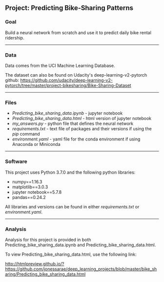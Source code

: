 ## Project: Predicting Bike-Sharing Patterns

### Goal 

Build a neural network from scratch and use it to predict daily bike rental ridership.
- - - -
### Data

Data comes from the UCI Machine Learning Database. 

The dataset can also be found on Udacity's deep-learning-v2-pytorch github:
https://github.com/udacity/deep-learning-v2-pytorch/tree/master/project-bikesharing/Bike-Sharing-Dataset
- - - -
### Files

* *Predicting_bike_sharing_data.ipynb* - jupyter notebook 
* *Predicting_bike_sharing_data.html* -  html version of jupyter notebook
* *my_answers.py* - python file that defines the neural network
* *requirements.txt* - text file of packages and their versions if using the *pip* command
* *environment.yaml* - yaml file for the conda environment if using Anaconda or Miniconda
- - - -
### Software

This project uses Python 3.7.0 and the following python libraries:

* numpy==1.16.3
* matplotlib==3.0.3
* jupyter notebook==5.7.8
* pandas==0.24.2

All libraries and versions can be found in either *requirements.txt* or *environment.yaml*. 
- - - -
### Analysis

Analysis for this project is provided in both Predicting_bike_sharing_data.ipynb and Predicting_bike_sharing_data.html.

To view Predicting_bike_sharing_data.html, use the following link:

http://htmlpreview.github.io/?https://github.com/jonessarae/deep_learning_projects/blob/master/bike_sharing/Predicting_bike_sharing_data.html
